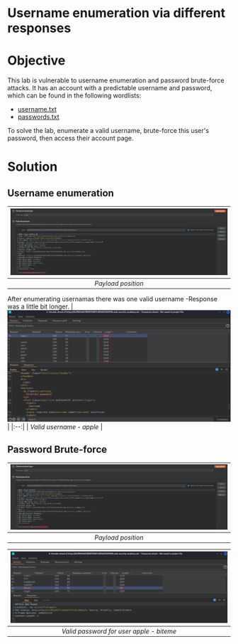 # Username enumeration via different responses
# Objective
This lab is vulnerable to username enumeration and password brute-force attacks. It has an account with a predictable username and password, which can be found in the following wordlists: 
- [username.txt](https://portswigger.net/web-security/authentication/auth-lab-usernames) 
- [passwords.txt](https://portswigger.net/web-security/authentication/auth-lab-passwords) 

To solve the lab, enumerate a valid username, brute-force this user's password, then access their account page.

# Solution
## Username enumeration
|![](Images/image.png)|
|:--:| 
| *Payload position* |

After enumerating usernamas there was one valid username -Response was a little bit longer.
|![](Images/image-1.png)|
|:--:| 
| *Valid username - apple* |

## Password Brute-force
|![](Images/image-2.png)|
|:--:| 
| *Payload position* |

|![](Images/image-3.png)|
|:--:| 
| *Valid password for user apple - biteme* |
